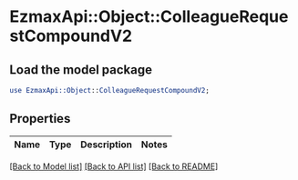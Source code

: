 # EzmaxApi::Object::ColleagueRequestCompoundV2

## Load the model package
```perl
use EzmaxApi::Object::ColleagueRequestCompoundV2;
```

## Properties
Name | Type | Description | Notes
------------ | ------------- | ------------- | -------------

[[Back to Model list]](../README.md#documentation-for-models) [[Back to API list]](../README.md#documentation-for-api-endpoints) [[Back to README]](../README.md)


